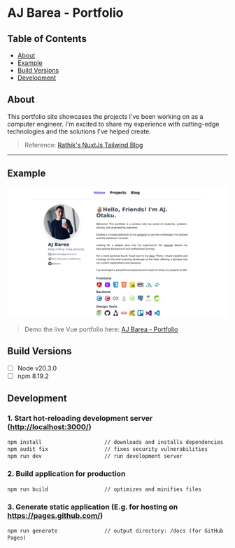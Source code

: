 # AJ Barea - Portfolio

## Table of Contents

- [About](#about)
- [Example](#example)
- [Build Versions](#build-versions)
- [Development](#development)

## About

This portfolio site showcases the projects I've been working on as a computer engineer. I'm excited to share my experience with cutting-edge technologies and the solutions I've helped create.

> Reference: [Rathik's NuxtJs Tailwind Blog](https://github.com/mdrathik/nuxtjs-tailwind-blog)

---

## Example

![AJ Barea - Portfolio](/assets/demo.png "Screenshot of AJ Barea - Portfolio")

> Demo the live Vue portfolio here: [AJ Barea - Portfolio](https://ajbarea.github.io/portfolio/)

## Build Versions

- [ ] Node v20.3.0
- [ ] npm 8.19.2

## Development

### 1. Start hot-reloading development server (<http://localhost:3000/>)

```
npm install                    // downloads and installs dependencies
npm audit fix                  // fixes security vulnerabilities
npm run dev                    // run development server
```

### 2. Build application for production

```
npm run build                  // optimizes and minifies files
```

### 3. Generate static application (E.g. for hosting on <https://pages.github.com/>)

```
npm run generate               // output directory: /docs (for GitHub Pages)
```
